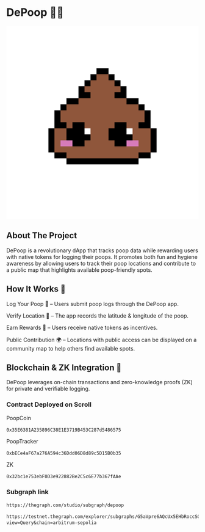 # DePoop 💩🚀

![DePoop Logo](/public/depoop-logo-big.png)

## About The Project

DePoop is a revolutionary dApp that tracks poop data while rewarding users with native tokens for logging their poops. It promotes both fun and hygiene awareness by allowing users to track their poop locations and contribute to a public map that highlights available poop-friendly spots.

## How It Works 🔧

Log Your Poop 💩 – Users submit poop logs through the DePoop app.

Verify Location 📍 – The app records the latitude & longitude of the poop.

Earn Rewards 🎉 – Users receive native tokens as incentives.

Public Contribution 🌍 – Locations with public access can be displayed on a community map to help others find available spots.

## Blockchain & ZK Integration 🔗

DePoop leverages on-chain transactions and zero-knowledge proofs (ZK) for private and verifiable logging.

### Contract Deployed on Scroll

PoopCoin

```
0x35E6381A235896C38E1E3719B453C287d5486575
```

PoopTracker

```
0xbECe4aF67a276A594c36Ddd06D8d89c5D15B0b35
```

ZK

```
0x32bc1e753ebF0D3e922882Be2C5c6E77b367fAAe
```

### Subgraph link

```
https://thegraph.com/studio/subgraph/depoop
```

```
https://testnet.thegraph.com/explorer/subgraphs/G5aVpre6AQcUx5EHbRoccSQZQVdc143GxcPJKP8zX4uS?view=Query&chain=arbitrum-sepolia
```
